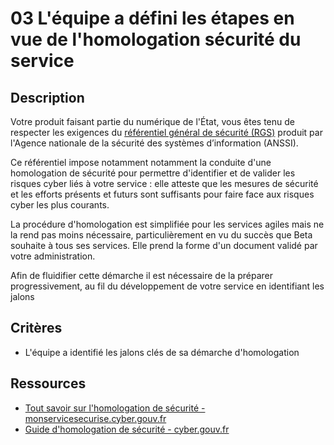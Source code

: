 # 03 L'équipe a défini les étapes en vue de l'homologation sécurité du service

## Description

Votre produit faisant partie du numérique de l'État, vous êtes tenu de
respecter les exigences du [référentiel général de sécurité
(RGS)](https://cyber.gouv.fr/le-referentiel-general-de-securite-rgs)
produit par l'Agence nationale de la sécurité des systèmes
d’information (ANSSI).

Ce référentiel impose notamment notamment la conduite d'une
homologation de sécurité pour permettre d'identifier et de valider
les risques cyber liés à votre service : elle atteste que les mesures
de sécurité et les efforts présents et futurs sont suffisants pour
faire face aux risques cyber les plus courants.

La procédure d'homologation est simplifiée pour les services agiles
mais ne la rend pas moins nécessaire, particulièrement en vu du succès
que Beta souhaite à tous ses services. Elle prend la forme d'un
document validé par votre administration.

Afin de fluidifier cette démarche il est nécessaire de la préparer
progressivement, au fil du développement de votre service en identifiant
les jalons

## Critères

- L'équipe a identifié les jalons clés de sa démarche d'homologation

## Ressources

- [Tout savoir sur l'homologation de sécurité - monservicesecurise.cyber.gouv.fr](https://monservicesecurise.cyber.gouv.fr/articles/tout-savoir-sur-lhomologation-de-securite)
- [Guide d'homologation de sécurité - cyber.gouv.fr](https://cyber.gouv.fr/sites/default/files/document/guide-homologation-securite-web-04-2025.pdf)
